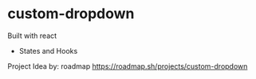 # custom-dropdown
Built with react
- States and Hooks

Project Idea by: roadmap
https://roadmap.sh/projects/custom-dropdown

